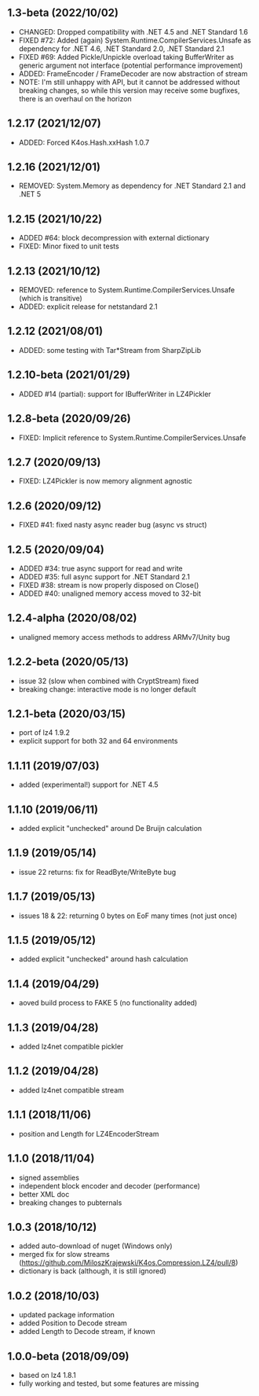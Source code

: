 ## 1.3-beta (2022/10/02)
* CHANGED: Dropped compatibility with .NET 4.5 and .NET Standard 1.6
* FIXED #72: Added (again) System.Runtime.CompilerServices.Unsafe as dependency for .NET 4.6, .NET Standard 2.0, .NET Standard 2.1
* FIXED #69: Added Pickle/Unpickle overload taking BufferWriter as generic argument not interface (potential performance improvement)
* ADDED: FrameEncoder / FrameDecoder are now abstraction of stream
* NOTE: I'm still unhappy with API, but it cannot be addressed without breaking changes, so while this version may receive some bugfixes, there is an overhaul on the horizon

## 1.2.17 (2021/12/07)
* ADDED: Forced K4os.Hash.xxHash 1.0.7

## 1.2.16 (2021/12/01)
* REMOVED: System.Memory as dependency for .NET Standard 2.1 and .NET 5

## 1.2.15 (2021/10/22)
* ADDED #64: block decompression with external dictionary
* FIXED: Minor fixed to unit tests

## 1.2.13 (2021/10/12)
* REMOVED: reference to System.Runtime.CompilerServices.Unsafe (which is transitive)
* ADDED: explicit release for netstandard 2.1

## 1.2.12 (2021/08/01)
* ADDED: some testing with Tar*Stream from SharpZipLib

## 1.2.10-beta (2021/01/29)
* ADDED #14 (partial): support for IBufferWriter in LZ4Pickler

## 1.2.8-beta (2020/09/26)
* FIXED: Implicit reference to System.Runtime.CompilerServices.Unsafe

## 1.2.7 (2020/09/13)
* FIXED: LZ4Pickler is now memory alignment agnostic

## 1.2.6 (2020/09/12)
* FIXED #41: fixed nasty async reader bug (async vs struct)

## 1.2.5 (2020/09/04)
* ADDED #34: true async support for read and write
* ADDED #35: full async support for .NET Standard 2.1
* FIXED #38: stream is now properly disposed on Close()
* ADDED #40: unaligned memory access moved to 32-bit

## 1.2.4-alpha (2020/08/02)
* unaligned memory access methods to address ARMv7/Unity bug   

## 1.2.2-beta (2020/05/13)
* issue 32 (slow when combined with CryptStream) fixed 
* breaking change: interactive mode is no longer default  

## 1.2.1-beta (2020/03/15)
* port of lz4 1.9.2
* explicit support for both 32 and 64 environments

## 1.1.11 (2019/07/03)
* added (experimental!) support for .NET 4.5

## 1.1.10 (2019/06/11)
* added explicit "unchecked" around De Bruijn calculation

## 1.1.9 (2019/05/14)
* issue 22 returns: fix for ReadByte/WriteByte bug

## 1.1.7 (2019/05/13)
* issues 18 & 22: returning 0 bytes on EoF many times (not just once)

## 1.1.5 (2019/05/12)
* added explicit "unchecked" around hash calculation

## 1.1.4 (2019/04/29)
* aoved build process to FAKE 5 (no functionality added)

## 1.1.3 (2019/04/28)
* added lz4net compatible pickler

## 1.1.2 (2019/04/28)
* added lz4net compatible stream

## 1.1.1 (2018/11/06)
* position and Length for LZ4EncoderStream

## 1.1.0 (2018/11/04)
* signed assemblies
* independent block encoder and decoder (performance)
* better XML doc
* breaking changes to pubternals

## 1.0.3 (2018/10/12)
* added auto-download of nuget (Windows only)
* merged fix for slow streams (https://github.com/MiloszKrajewski/K4os.Compression.LZ4/pull/8)
* dictionary is back (although, it is still ignored)

## 1.0.2 (2018/10/03)
* updated package information
* added Position to Decode stream
* added Length to Decode stream, if known

## 1.0.0-beta (2018/09/09)
* based on lz4 1.8.1
* fully working and tested, but some features are missing

